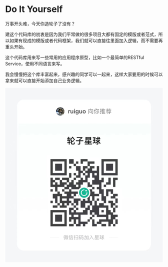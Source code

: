 Do It Yourself
===========
万事开头难，今天你造轮子了没有？

建这个代码库的初衷是因为我们平常做的很多项目大都有固定的模版或者范式，所以如果有现成的模版或者代码框架，我们就可以直接往里面加入逻辑，而不需要再重头开始。

这个代码库用来写一些常用的应用程序原型，比如一个最简单的RESTful Service，使用不同语言来写。

我会慢慢把这个库丰富起来，感兴趣的同学可以一起来，这样大家要用的时候可以拿来就可以直接开始添加自己业务逻辑。

![Wheel Planet](img/planet-qr.jpg "欢迎加入轮子星球")
